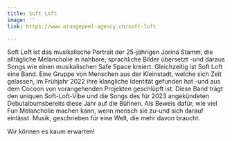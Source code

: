 ```yaml
---
title: Soft Loft
image: ''
link: https://www.orangepeel-agency.ch/soft-loft

---
```

Soft Loft ist das musikalische Portrait der 25-jährigen Jorina Stamm, die alltägliche Melancholie in nahbare, sprachliche Bilder übersetzt -und daraus Songs wie einen musikalischen Safe Space kreiert. Gleichzeitig ist Soft Loft eine Band. Eine Gruppe von Menschen aus der Kleinstadt, welche sich Zeit gelassen, im Frühjahr 2022 ihre klangliche Identität gefunden hat -und aus dem Cocoon von vorangehenden Projekten geschlüpft ist. Diese Band trägt den uniquen Soft-Loft-Vibe und die Songs des für 2023 angekündeten Debutalbumsbereits diese Jahr auf die Bühnen. Als Beweis dafür, wie viel Fun Melancholie machen kann, wenn mensch sie zu-und sich darauf einlässt. Musik, geschrieben für eine Welt, die mehr davon braucht. 

Wir können es kaum erwarten!